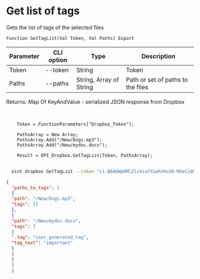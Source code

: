 ﻿---
sidebar_position: 1
---

# Get list of tags
 Gets the list of tags of the selected files



`Function GetTagList(Val Token, Val Paths) Export`

  | Parameter | CLI option | Type | Description |
  |-|-|-|-|
  | Token | --token | String | Token |
  | Paths | --paths | String, Array of String | Path or set of paths to the files |

  
  Returns:  Map Of KeyAndValue - serialized JSON response from Dropbox

<br/>




```bsl title="Code example"
    Token = FunctionParameters["Dropbox_Token"];

    PathsArray = New Array;
    PathsArray.Add("/New/Dogs.mp3");
    PathsArray.Add("/New/mydoc.docx");

    Result = OPI_Dropbox.GetTagList(Token, PathsArray);
```



```sh title="CLI command example"
    
  oint dropbox GetTagList --token "sl.B6AQWp9MlZlz4iaf41whVKxX9-MXeCiQhPRe4YIRxFmZ3zHsdjmOAatzgaWVhqmlIOvDD6WIUQ..." --paths %paths%

```

```json title="Result"
{
  "paths_to_tags": [
  {
  "path": "/New/Dogs.mp3",
  "tags": []
  },
  {
  "path": "/New/mydoc.docx",
  "tags": [
  {
  ".tag": "user_generated_tag",
  "tag_text": "important"
  }
  ]
  }
  ]
  }
```

